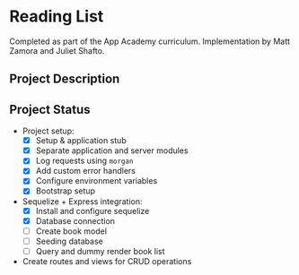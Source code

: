 # Reading List
Completed as part of the App Academy curriculum. Implementation by Matt Zamora and Juliet Shafto.

## Project Description

## Project Status
- Project setup:
    - [x] Setup & application stub
    - [x] Separate application and server modules
    - [x] Log requests using `morgan`
    - [x] Add custom error handlers
    - [x] Configure environment variables
    - [x] Bootstrap setup
- Sequelize + Express integration:
    - [x] Install and configure sequelize
    - [x] Database connection
    - [ ] Create book model
    - [ ] Seeding database
    - [ ] Query and dummy render book list
- Create routes and views for CRUD operations
